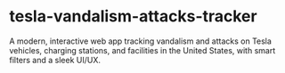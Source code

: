 # tesla-vandalism-attacks-tracker
A modern, interactive web app tracking vandalism and attacks on Tesla vehicles, charging stations, and facilities in the United States, with smart filters and a sleek UI/UX.
